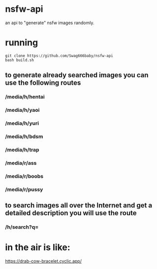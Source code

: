 # nsfw-api
an api to "generate" nsfw images randomly. 

# running 
```
git clone https://github.com/Swag666baby/nsfw-api
bash build.sh
```

## to generate already searched images you can use the following routes 

### /media/h/hentai
### /media/h/yaoi
### /media/h/yuri
### /media/h/bdsm
### /media/h/trap
### /media/r/ass
### /media/r/boobs
### /media/r/pussy

## to search images all over the Internet and get a detailed description you will use the route

### /h/search?q=<your research>

  
# in the air is like: 
https://drab-cow-bracelet.cyclic.app/
